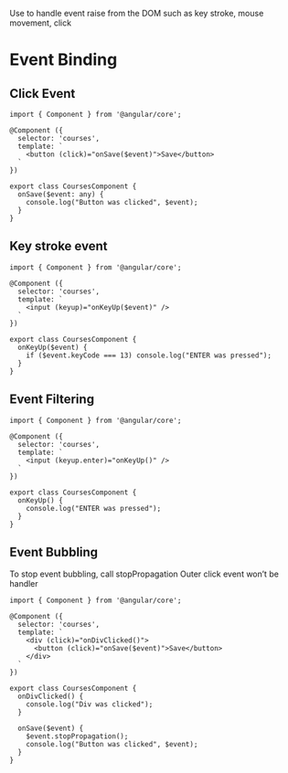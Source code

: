 Use to handle event raise from the DOM such as key stroke, mouse movement, click 

# Event Binding

## Click Event
```
import { Component } from '@angular/core';

@Component ({
  selector: 'courses',
  template: `
    <button (click)="onSave($event)">Save</button>
  `
})

export class CoursesComponent {
  onSave($event: any) {
    console.log("Button was clicked", $event);
  }
}

```
## Key stroke event

```
import { Component } from '@angular/core';

@Component ({
  selector: 'courses',
  template: `
    <input (keyup)="onKeyUp($event)" />
  `
})

export class CoursesComponent {
  onKeyUp($event) {
    if ($event.keyCode === 13) console.log("ENTER was pressed");
  }
}

```

## Event Filtering
```
import { Component } from '@angular/core';

@Component ({
  selector: 'courses',
  template: `
    <input (keyup.enter)="onKeyUp()" />
  `
})

export class CoursesComponent {
  onKeyUp() {
    console.log("ENTER was pressed");
  }
}

```

## Event Bubbling

To stop event bubbling, call stopPropagation
Outer click event won’t be handler

```
import { Component } from '@angular/core';

@Component ({
  selector: 'courses',
  template: `
    <div (click)="onDivClicked()">
      <button (click)="onSave($event)">Save</button>
    </div>
  `
})

export class CoursesComponent {
  onDivClicked() {
    console.log("Div was clicked");
  }

  onSave($event) {
    $event.stopPropagation();
    console.log("Button was clicked", $event);
  }
}

```
